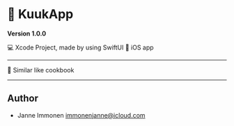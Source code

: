# 📙 KuukApp

**Version 1.0.0**

💻 Xcode Project, made by using SwiftUI
📱 iOS app

---

🍜 Similar like cookbook

---

## Author

- Janne Immonen <immonenjanne@icloud.com>

